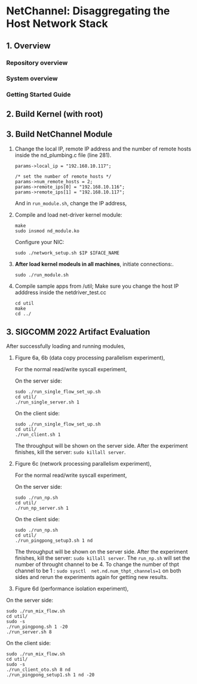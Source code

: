 # NetChannel: Disaggregating the Host Network Stack

## 1. Overview

### Repository overview

### System overview

### Getting Started Guide

## 2. Build Kernel (with root)

## 3. Build NetChannel Module

1. Change the local IP, remote IP address and the number of remote hosts inside the nd_plumbing.c file (line 281).

    ```
    params->local_ip = "192.168.10.117";

    /* set the number of remote hosts */
    params->num_remote_hosts = 2;
    params->remote_ips[0] = "192.168.10.116";
    params->remote_ips[1] = "192.168.10.117";
   ```
   
   And in `run_module.sh`, change the  IP address,
   
2. Compile and load net-driver kernel module:
 
   ```
   make
   sudo insmod nd_module.ko
   ```
   
   Configure your NIC:
   
   ```
   sudo ./network_setup.sh $IP $IFACE_NAME
   ```
   
3. **After load kernel modeuls in all machines**, initiate connections:.
   ```
   sudo ./run_module.sh
   ```
4. Compile sample apps from /util; Make sure you change the host IP adddress inside the netdriver_test.cc
   ```
   cd util
   make
   cd ../
   ```
 
## 3. SIGCOMM 2022 Artifact Evaluation
 
 After successfully loading and running modules,
 
 1. Figure 6a, 6b (data copy processing parallelism experiment),
 
    For the normal read/write syscall experiment,

    On the server side:

    ```
    sudo ./run_single_flow_set_up.sh 
    cd util/
    ./run_single_server.sh 1
    ```

    On the client side:

    ```
    sudo ./run_single_flow_set_up.sh 
    cd util/
    ./run_client.sh 1
    ```
    The throughput will be shown on the server side. After the experiment finishes, kill the server: `sudo killall server`.
 
 2. Figure 6c (network processing parallelism experiment),
 
    For the normal read/write syscall experiment,

    On the server side:

    ```
    sudo ./run_np.sh 
    cd util/
    ./run_np_server.sh 1
    ```

    On the client side:

    ```
    sudo ./run_np.sh 
    cd util/
    ./run_pingpong_setup3.sh 1 nd
    ```
    The throughput will be shown on the server side. After the experiment finishes, kill the server: `sudo killall server`.
The `run_np.sh` will set the number of throught channel to be 4. To change the number of thpt channel to be 1 : `sudo sysctl  net.nd.num_thpt_channels=1` on both sides and rerun the experiments again for getting new results.

3. Figure 6d (performance isolation experiment),

 On the server side:

 ```
 sudo ./run_mix_flow.sh 
 cd util/
 sudo -s
 ./run_pingpong.sh 1 -20
 ./run_server.sh 8
 ```
 
 On the client side:

 ```
 sudo ./run_mix_flow.sh
 cd util/
 sudo -s
 ./run_client_oto.sh 8 nd
 ./run_pingpong_setup1.sh 1 nd -20
 ```
